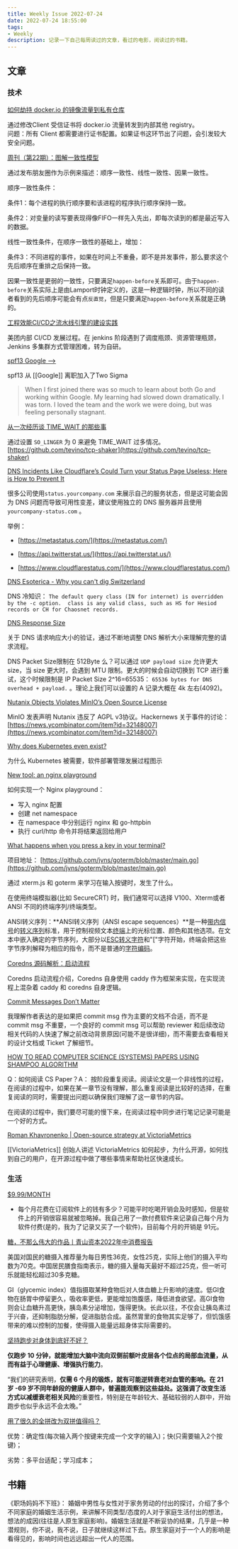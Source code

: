 ```yaml
---
title: Weekly Issue 2022-07-24
date: 2022-07-24 18:55:00
tags:
- Weekly
description: 记录一下自己每周读过的文章，看过的电影，阅读过的书籍。
---
```



## 文章

### 技术


[如何劫持 docker.io 的镜像流量到私有仓库](https://www.chenshaowen.com/blog/hijack-docker-io-req-to-private-repository.html#22-%E9%83%A8%E7%BD%B2-dockerio-%E7%9A%84%E4%BB%A3%E7%90%86-registry)

通过修改Client 受信证书将 docker.io 流量转发到内部其他 registry。  
问题：所有 Client 都需要进行证书配置。如果证书这环节出了问题，会引发较大安全问题。


[周刊（第22期）：图解一致性模型](https://www.codedump.info/post/20220710-weekly-22/)

通过发布朋友圈作为示例来描述：顺序一致性、线性一致性、因果一致性。

顺序一致性条件：

条件1：每个进程的执行顺序要和该进程的程序执行顺序保持一致。

条件2：对变量的读写要表现得像FIFO一样先入先出，即每次读到的都是最近写入的数据。

线性一致性条件，在顺序一致性的基础上，增加：

条件3：不同进程的事件，如果在时间上不重叠，即不是并发事件，那么要求这个先后顺序在重排之后保持一致。

因果一致性是更弱的一致性，只要满足`happen-before`关系即可。由于`happen-before`关系实际上是由Lamport时钟定义的，这是一种逻辑时钟，所以不同的读者看到的先后顺序可能会有点`反直觉`，但是只要满足`happen-before`关系就是正确的。

[工程效能CI/CD之流水线引擎的建设实践](https://tech.meituan.com/2022/07/14/cicd-pipeline.html)

美团内部 CI/CD 发展过程。在 jenkins 阶段遇到了调度瓶颈、资源管理瓶颈，Jenkins 多集群方式管理困难，转为自研。

[spf13 Google -->](https://spf13.com/p/spf13-google/)

spf13 从 [[Google]] 离职加入了Two Sigma

> When I first joined there was so much to learn about both Go and working within Google. My learning had slowed down dramatically. I was torn. I loved the team and the work we were doing, but was feeling personally stagnant.
    
    

[从一次经历谈 TIME_WAIT 的那些事](https://coolshell.cn/articles/22263.html)

通过设置 `SO_LINGER` 为 0 来避免 TIME_WAIT 过多情况。[https://github.com/tevino/tcp-shaker](https://github.com/tevino/tcp-shaker)

[DNS Incidents Like Cloudflare’s Could Turn your Status Page Useless; Here is How to Prevent It](https://statuspal.io/blog/2022-06-22-dns-incidents-like-cloudflares-could-turn-your-status-page-useless-here-is-how-to-prevent-it/)

很多公司使用`status.yourcompany.com` 来展示自己的服务状态，但是这可能会因为 DNS 问题而导致可用性变差，建议使用独立的 DNS 服务器并且使用 `yourcompany-status.com` 。

举例：

- [https://metastatus.com/](https://metastatus.com/)

- [https://api.twitterstat.us/](https://api.twitterstat.us/)

- [https://www.cloudflarestatus.com/](https://www.cloudflarestatus.com/)


[DNS Esoterica - Why you can't dig Switzerland](https://shkspr.mobi/blog/2022/07/dns-esoterica-why-you-cant-dig-switzerland/)

DNS 冷知识： `The default query class (IN for internet) is overridden by the -c option.  class is any valid class, such as HS for Hesiod records or CH for Chaosnet records.`

[DNS Response Size](https://www.netmeister.org/blog/dns-size.html)

关于 DNS 请求响应大小的验证，通过不断地调整 DNS 解析大小来理解完整的请求流程。

DNS Packet Size限制在 512Byte 么？可以通过 `UDP payload size` 允许更大 size，当 size 更大时，会遇到 MTU 限制。更大的时候会自动切换到 TCP 进行重试，这个时候限制是 IP Packet Size 2^16=65535： `65536 bytes for DNS overhead + payload.` 。理论上我们可以设置的 A 记录大概在 4k 左右(4092)。

[Nutanix Objects Violates MinIO’s Open Source License](https://blog.min.io/nutanix-objects-violates-minios-open-source-license/)

MinIO 发表声明 Nutanix 违反了 AGPL v3协议。Hackernews 关于事件的讨论： [https://news.ycombinator.com/item?id=32148007](https://news.ycombinator.com/item?id=32148007)

[Why does Kubernetes even exist?](https://twitter.com/sidpalas/status/1549026569535963136?s=12&t=klOsSoeDfEW9Ra6ESp68HA)

为什么 Kubernetes 被需要，软件部署管理发展过程图示



[New tool: an nginx playground](https://jvns.ca/blog/2021/09/24/new-tool--an-nginx-playground/)

如何实现一个 Nginx playground：

- 写入 nginx 配置
- 创建 net namespace
- 在 namespace 中分别运行 nginx 和 go-httpbin
- 执行 curl/http 命令并将结果返回给用户

[What happens when you press a key in your terminal?](https://jvns.ca/blog/2022/07/20/pseudoterminals/)

项目地址： [https://github.com/jvns/goterm/blob/master/main.go](https://github.com/jvns/goterm/blob/master/main.go)

通过 xterm.js 和 goterm 来学习在输入按键时，发生了什么。

在使用终端模拟器(比如 SecureCRT) 时，我们通常可以选择 V100、Xterm或者 ANSI 不同的终端序列/终端类型。

ANSI转义序列：**ANSI转义序列（ANSI escape sequences）**是一种[带内信号](https://zh.wikipedia.org/w/index.php?title=%E5%B8%A6%E5%86%85%E4%BF%A1%E5%8F%B7&action=edit&redlink=1)的[转义序列](https://zh.wikipedia.org/wiki/%E8%BD%AC%E4%B9%89%E5%BA%8F%E5%88%97)标准，用于控制视频文本[终端](https://zh.wikipedia.org/wiki/%E7%B5%82%E7%AB%AF)上的光标位置、颜色和其他选项。在文本中嵌入确定的字节序列，大部分以[ESC](https://zh.wikipedia.org/wiki/%E9%80%80%E5%87%BA%E9%94%AE)[转义字符](https://zh.wikipedia.org/wiki/%E8%BD%AC%E4%B9%89%E5%AD%97%E7%AC%A6)和"["字符开始，终端会把这些字节序列解释为相应的指令，而不是普通的[字符编码](https://zh.wikipedia.org/wiki/%E5%AD%97%E7%AC%A6%E7%BC%96%E7%A0%81)。

[Coredns 源码解析：启动流程](https://www.kawabangga.com/posts/4728)

Coredns 启动流程介绍，Coredns 自身使用 caddy 作为框架来实现，在实现流程上混杂着 caddy 和 coredns 自身逻辑。

[Commit Messages Don’t Matter](https://matt-rickard.com/commit-messages-dont-matter/)

我理解作者表达的是如果把 commit msg 作为主要的文档不合适，而不是 commit msg 不重要，一个良好的 commit msg 可以帮助 reviewer 和后续改动相关代码的人快速了解之前改动背景原因(可能不是很详细)，而不需要去查看相关的设计文档或 Ticket 了解细节。


[HOW TO READ COMPUTER SCIENCE (SYSTEMS) PAPERS USING SHAMPOO ALGORITHM](http://charap.co/how-to-read-computer-science-systems-papers-using-shampoo-algorithm/)

Q：如何阅读 CS Paper？A： 按阶段重复阅读。阅读论文是一个非线性的过程，在阅读的过程中，如果在某一章节没有理解，那么重复阅读是比较好的选择，在重复阅读的同时，需要提出问题以确保我们理解了这一章节的内容。

在阅读的过程中，我们要尽可能的慢下来，在阅读过程中同步进行笔记记录可能是一个好的方式。

[Roman Khavronenko | Open-source strategy at VictoriaMetrics](https://www.youtube.com/watch?v=-DbbIZzFHIY)

[[VictoriaMetrics]] 创始人讲述 VictoriaMetrics 如何起步，为什么开源，如何找到自己的用户，在开源过程中做了哪些事情来帮助社区快速成长。

### 生活

[$9.99/MONTH](https://basicappleguy.com/basicappleblog/999month)

- 每个月花费在订阅软件上的钱有多少？可能平时吃喝开销会及时感知，但是软件上的开销很容易就被忽略掉。我自己用了一款付费软件来记录自己每个月为软件付费(是的，我为了记录又买了一个软件)，目前每个月的开销是 91元。

[糖，不那么伟大的作品丨青山资本2022年中消费报告](https://www.foodaily.com/articles/27497)

美国对国民的糖摄入推荐量为每日男性36克，女性25克，实际上他们的摄入平均数为70克。中国居民膳食指南表示，糖的摄入量每天最好不超过25克，但一听可乐就能轻松超过30多克糖。

GI（glycemic index）值指摄取某种食物后对人体血糖上升影响的速度。低GI食物在肠胃中停留更久，吸收率更低，更能增加饱腹感，降低进食欲望。高GI食物则会让血糖升高更快，胰岛素分泌增加，饿得更快。长此以往，不仅会让胰岛素过于兴奋，还抑制脂肪分解，促进脂肪合成。虽然胃里的食物其实足够了，但饥饿感带来的难以控制的加餐，使得摄入能量远超身体实际需要的。

[坚持跑步对身体到底好不好？](https://www.notion.so/2022-07-24-150c9e8f32744d7297a2124a1677e4bc)

**仅跑步 10 分钟，就能增加大脑中流向双侧前额叶皮层各个位点的局部血流量，从而有益于心理健康、增强执行能力**。

“我们的研究表明，**仅需 6 个月的锻炼，就有可能逆转衰老对血管的影响。在 21 岁 -69 岁不同年龄段的健康人群中，普遍能观察到这些益处。**这强调了**改变生活方式以减缓衰老相关风险**的重要性，特别是在年龄较大、基础较弱的人群中，开始跑步也似乎永远不会太晚。”


[用了很久的全拼改为双拼值得吗？](https://www.zhihu.com/question/383416202/answer/2584564433)

优势：确定性(每次输入两个按键来完成一个文字的输入)；快(只需要输入2个按键)；

劣势：多平台适配；学习成本；


## 书籍

《职场妈妈不下班》： 婚姻中男性与女性对于家务劳动的付出的探讨，介绍了多个不同家庭的婚姻生活示例，来讲解不同类型/态度的人对于家庭生活付出的想法，想法的成因(往往是人原生家庭影响)。婚姻生活就是不断妥协的结果，几乎是一种潜规则，你不说，我不说，日子就继续这样过下去。原生家庭对于一个人的影响是看得见的，影响时间也远远超出一代人的范围。